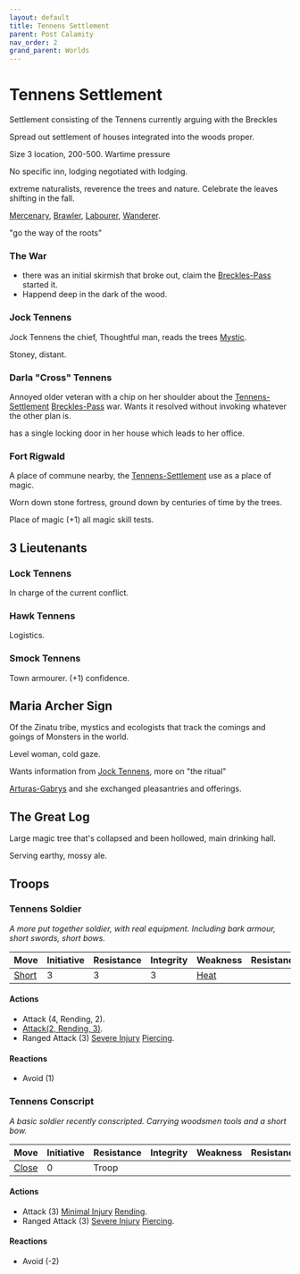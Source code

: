 ```yaml
---
layout: default
title: Tennens Settlement
parent: Post Calamity
nav_order: 2
grand_parent: Worlds
---
```

# Tennens Settlement

Settlement consisting of the Tennens currently arguing with the Breckles

Spread out settlement of houses integrated into the woods proper.

Size 3 location, 200-500.
Wartime pressure 

No specific inn, lodging negotiated with lodging.

extreme naturalists, reverence the trees and nature. 
Celebrate the leaves shifting in the fall.



[Mercenary](../../Mercenary), [Brawler](../../Brawler), [Labourer](../../Labourer), [Wanderer](../../Wanderer).

"go the way of the roots"



### The War
* there was an initial skirmish that broke out, claim the [Breckles-Pass](Breckles-Pass) started it.
* Happend deep in the dark of the wood.


### Jock Tennens
Jock Tennens the chief, Thoughtful man, reads the trees [Mystic](../../Mystic).

Stoney, distant.

### Darla "Cross" Tennens
Annoyed older veteran with a chip on her shoulder about the [Tennens-Settlement](Tennens-Settlement) [Breckles-Pass](Breckles-Pass) war. Wants it resolved without invoking whatever the other plan is.

has a single locking door in her house which leads to her office.

### Fort Rigwald
A place of commune nearby, the [Tennens-Settlement](Tennens-Settlement) use as a place of magic.

Worn down stone fortress, ground down by centuries of time by the trees.

Place of magic (+1) all magic skill tests.
## 3 Lieutenants
### Lock Tennens
In charge of the current conflict.

### Hawk Tennens
Logistics.

### Smock Tennens
Town armourer.
(+1) confidence.


## Maria Archer Sign
Of the Zinatu tribe, mystics and ecologists that track the comings and goings of Monsters in the world.

Level woman, cold gaze.

Wants information from [Jock Tennens](#Jock%20Tennens), more on "the ritual"

[Arturas-Gabrys](Arturas-Gabrys) and she exchanged pleasantries and offerings.



## The Great Log
Large magic tree that's collapsed and been hollowed, main drinking hall.

Serving earthy, mossy ale.


## Troops
### Tennens Soldier
*A more put together soldier, with real equipment. Including bark armour, short swords, short bows.*

| Move                    | Initiative | Resistance | Integrity | Weakness                  | Resistance |
| ----------------------- | ---------- | ---------- | --------- | ------------------------- | ---------- |
| [Short](Movement#Short) | 3          | 3          | 3         | [Heat](../../Injury#Heat) |            | 
#### Actions
* Attack (4, Rending, 2).
* [Attack(2, Rending, 3)](../../Monster-Actions#Attack(X,%20Y,%20Z)).
* Ranged Attack (3) [Severe Injury](../../Injury#Severe%20Injury) [Piercing](../../Injury#Piercing).

#### Reactions
* Avoid (1)


### Tennens Conscript
*A basic soldier recently conscripted. Carrying woodsmen tools and a short bow.*

| Move                    | Initiative | Resistance | Integrity | Weakness | Resistance |
| ----------------------- | ---------- | ---------- | --------- | -------- | ---------- |
| [Close](../../Movement#Close) | 0          | Troop      |           |          |            |
#### Actions
* Attack (3) [Minimal Injury](../../Injury#Minimal%20Injury) [Rending](../../Injury#Rending).
* Ranged Attack (3) [Severe Injury](../../Injury#Severe%20Injury) [Piercing](../../Injury#Piercing).

#### Reactions
* Avoid (-2)